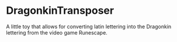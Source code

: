 # DragonkinTransposer
A little toy that allows for converting latin lettering into the Dragonkin lettering from the video game Runescape.
